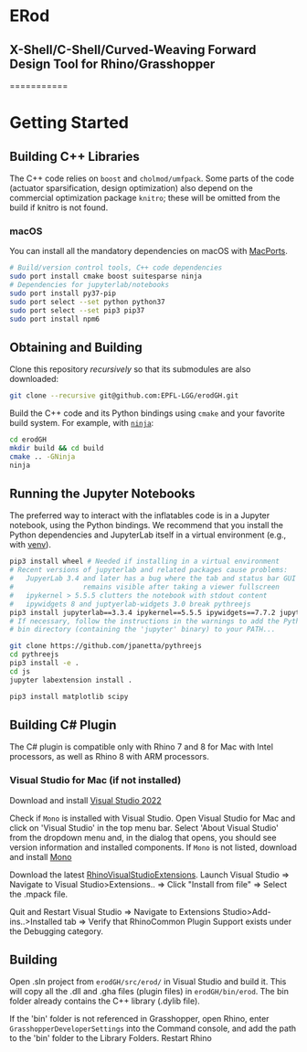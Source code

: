 # ERod
## X-Shell/C-Shell/Curved-Weaving Forward Design Tool for Rhino/Grasshopper
===========

# Getting Started

## Building C++ Libraries
The C++ code relies on `boost` and `cholmod/umfpack`. Some parts of the code (actuator sparsification, design optimization) also depend on the commercial optimization package `knitro`; these will be omitted from the build if knitro is not found.

### macOS
You can install all the mandatory dependencies on macOS with [MacPorts](https://www.macports.org).

```bash
# Build/version control tools, C++ code dependencies
sudo port install cmake boost suitesparse ninja
# Dependencies for jupyterlab/notebooks
sudo port install py37-pip
sudo port select --set python python37
sudo port select --set pip3 pip37
sudo port install npm6
```

## Obtaining and Building

Clone this repository *recursively* so that its submodules are also downloaded:

```bash
git clone --recursive git@github.com:EPFL-LGG/erodGH.git
```

Build the C++ code and its Python bindings using `cmake` and your favorite
build system. For example, with [`ninja`](https://ninja-build.org):

```bash
cd erodGH
mkdir build && cd build
cmake .. -GNinja
ninja
```

## Running the Jupyter Notebooks
The preferred way to interact with the inflatables code is in a Jupyter notebook,
using the Python bindings.
We recommend that you install the Python dependencies and JupyterLab itself in a
virtual environment (e.g., with [venv](https://docs.python.org/3/library/venv.html)).

```bash
pip3 install wheel # Needed if installing in a virtual environment
# Recent versions of jupyterlab and related packages cause problems:
#   JupyerLab 3.4 and later has a bug where the tab and status bar GUI
#                 remains visible after taking a viewer fullscreen
#   ipykernel > 5.5.5 clutters the notebook with stdout content
#   ipywidgets 8 and juptyerlab-widgets 3.0 break pythreejs
pip3 install jupyterlab==3.3.4 ipykernel==5.5.5 ipywidgets==7.7.2 jupyterlab-widgets==1.1.1
# If necessary, follow the instructions in the warnings to add the Python user
# bin directory (containing the 'jupyter' binary) to your PATH...

git clone https://github.com/jpanetta/pythreejs
cd pythreejs
pip3 install -e .
cd js
jupyter labextension install .

pip3 install matplotlib scipy
```

## Building C# Plugin
The C# plugin is compatible only with Rhino 7 and 8 for Mac with Intel processors, as well as Rhino 8 with ARM processors.

### Visual Studio for Mac (if not installed)
Download and install [Visual Studio 2022](https://visualstudio.microsoft.com/vs/mac/)

Check if `Mono` is installed with Visual Studio.
Open Visual Studio for Mac and click on 'Visual Studio' in the top menu bar. 
Select 'About Visual Studio' from the dropdown menu and, in the dialog that opens, you should see version information and installed components.
If `Mono` is not listed, download and install [Mono](https://www.mono-project.com/download/stable/)

Download the latest [RhinoVisualStudioExtensions](https://github.com/mcneel/RhinoCommonXamarinStudioAddin/releases).
Launch Visual Studio => Navigate to Visual Studio>Extensions.. => Click "Install from file" => Select the .mpack file.

Quit and Restart Visual Studio => Navigate to Extensions Studio>Add-ins..>Installed tab => Verify that RhinoCommon Plugin Support exists under the Debugging category.

## Building 
Open .sln project from `erodGH/src/erod/` in Visual Studio and build it. This will copy all the .dll and .gha files (plugin files) in `erodGH/bin/erod`. The bin folder already contains the C++ library (.dylib file).

If the 'bin' folder is not referenced in Grasshopper, open Rhino, enter `GrasshopperDeveloperSettings` into the Command console, and add the path to the 'bin' folder to the Library Folders. Restart Rhino
